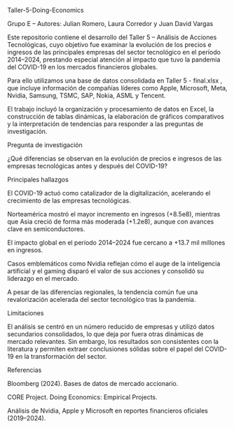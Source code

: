 Taller-5-Doing-Economics

Grupo E – Autores: Julian Romero, Laura Corredor y Juan David Vargas

Este repositorio contiene el desarrollo del Taller 5 – Análisis de Acciones Tecnológicas, cuyo objetivo fue examinar la evolución de los precios e ingresos de las principales empresas del sector tecnológico en el período 2014–2024, prestando especial atención al impacto que tuvo la pandemia del COVID-19 en los mercados financieros globales.

Para ello utilizamos una base de datos consolidada en Taller 5 - final.xlsx
, que incluye información de compañías líderes como Apple, Microsoft, Meta, Nvidia, Samsung, TSMC, SAP, Nokia, ASML y Tencent.

El trabajo incluyó la organización y procesamiento de datos en Excel, la construcción de tablas dinámicas, la elaboración de gráficos comparativos y la interpretación de tendencias para responder a las preguntas de investigación.

Pregunta de investigación

¿Qué diferencias se observan en la evolución de precios e ingresos de las empresas tecnológicas antes y después del COVID-19?

Principales hallazgos

El COVID-19 actuó como catalizador de la digitalización, acelerando el crecimiento de las empresas tecnológicas.

Norteamérica mostró el mayor incremento en ingresos (+8.5e8), mientras que Asia creció de forma más moderada (+1.2e8), aunque con avances clave en semiconductores.

El impacto global en el período 2014–2024 fue cercano a +13.7 mil millones en ingresos.

Casos emblemáticos como Nvidia reflejan cómo el auge de la inteligencia artificial y el gaming disparó el valor de sus acciones y consolidó su liderazgo en el mercado.

A pesar de las diferencias regionales, la tendencia común fue una revalorización acelerada del sector tecnológico tras la pandemia.

Limitaciones

El análisis se centró en un número reducido de empresas y utilizó datos secundarios consolidados, lo que deja por fuera otras dinámicas de mercado relevantes. Sin embargo, los resultados son consistentes con la literatura y permiten extraer conclusiones sólidas sobre el papel del COVID-19 en la transformación del sector.

Referencias

Bloomberg (2024). Bases de datos de mercado accionario.

CORE Project. Doing Economics: Empirical Projects.

Análisis de Nvidia, Apple y Microsoft en reportes financieros oficiales (2019–2024).
